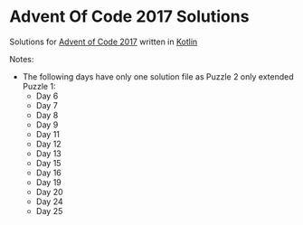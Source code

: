 # Advent Of Code 2017 Solutions

Solutions for [Advent of Code 2017](https://adventofcode.com/2017/) written in [Kotlin](https://kotlinlang.org/)

Notes:
* The following days have only one solution file as Puzzle 2 only extended Puzzle 1:
  * Day 6
  * Day 7
  * Day 8
  * Day 9
  * Day 11
  * Day 12
  * Day 13
  * Day 15
  * Day 16
  * Day 19
  * Day 20
  * Day 24
  * Day 25
 